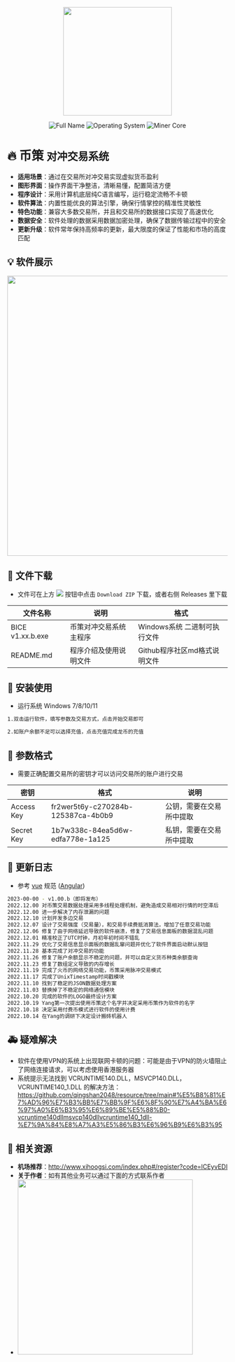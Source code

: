 <p align="center">
  <img src="https://github.com/qingshan2048/img/blob/main/bice.png" width="248">
</p>
<p align="center">
  <img src="https://img.shields.io/badge/Full Name-BC TradeSystem-brightgreen?logo=Windows Terminal" alt="Full Name"/>
  <img src="https://img.shields.io/badge/Operating System-Winodws 7/8/9/10/11-success?logo=Windows" alt="Operating System"/>
  <img src="https://img.shields.io/badge/Trade Style-Hedging Transaction-brightgreen?logo=Untangle" alt="Miner Core"/>
</p>

# 🔥 币策  `对冲交易系统`

- **适用场景**：通过在交易所对冲交易实现虚拟货币盈利
- **图形界面**：操作界面干净整洁，清晰易懂，配置简洁方便
- **程序设计**：采用计算机底层纯C语言编写，运行稳定流畅不卡顿
- **软件算法**：内置性能优良的算法引擎，确保行情掌控的精准性灵敏性
- **特色功能**：兼容大多数交易所，并且和交易所的数据接口实现了高速优化
- **数据安全**：软件处理的数据采用数据加密处理，确保了数据传输过程中的安全
- **更新升级**：软件常年保持高频率的更新，最大限度的保证了性能和市场的高度匹配

## 💡 软件展示

<p align="center">
<img src="https://github.com/qingshan2048/img/blob/main/bice_zhanshi.png" width="640">
</p>

## 📝 文件下载

- 文件可在上方 <img src="https://img.shields.io/badge/code-brightgreen"/> 按钮中点击 `Download ZIP` 下载，或者右侧 Releases 里下载

|  文件名称  |  说明  |  格式  |
|---|---|---|
|  BICE v1.xx.b.exe  |  币策对冲交易系统主程序  |  Windows系统 二进制可执行文件  |
|  README.md  |  程序介绍及使用说明文件  |  Github程序社区md格式说明文件  |

## 🔧 安装使用

- 运行系统 Windows 7/8/10/11

```bash
1.双击运行软件，填写参数及交易方式，点击开始交易即可

2.如账户余额不足可以选择充值，点击充值完成龙币的充值
```

## 🌭 参数格式

- 需要正确配置交易所的密钥才可以访问交易所的账户进行交易

|  密钥  |  格式  |  说明  |
|---|---|---|
|  Access Key  |  fr2wer5t6y-c270284b-125387ca-4b0b9  |  公钥，需要在交易所中提取  |
|  Secret Key  |  1b7w338c-84ea5d6w-edfa778e-1a125  |  私钥，需要在交易所中提取  |

## 🔨 更新日志

- 参考 [vue](https://github.com/vuejs/vue/blob/dev/.github/COMMIT_CONVENTION.md) 规范 ([Angular](https://github.com/conventional-changelog/conventional-changelog/tree/master/packages/conventional-changelog-angular))
```bash
2023-00-00 - v1.00.b（即将发布）
2022.12.00 对币策交易数据处理采用多线程处理机制，避免造成交易相对行情的时空滞后
2022.12.00 进一步解决了内存泄漏的问题
2022.12.10 计划开发多边交易
2022.12.07 设计了交易强度（交易量），和交易手续费抵消算法，增加了任意交易功能
2022.12.06 修复了由于网络延迟导致的软件崩溃，修复了交易信息面板的数据混乱问题
2022.12.01 精准校正了UTC时钟，月初年初时间不错乱
2022.11.29 优化了交易信息显示面板的数据乱窜问题并优化了软件界面启动默认按钮
2022.11.28 基本完成了对冲交易的功能
2022.11.26 修复了账户余额显示不稳定的问题，并可以自定义货币种类余额查询
2022.11.23 修复了数组定义导致的内存增长
2022.11.19 完成了火币的网络交易功能，币策采用脉冲交易模式
2022.11.17 完成了UnixTimestamp时间戳模块
2022.11.10 找到了稳定的JSON数据处理方案
2022.11.03 替换掉了不稳定的网络通信模块
2022.10.20 完成的软件的LOGO最终设计方案
2022.10.19 Yang第一次提出使用币策这个名字并决定采用币策作为软件的名字
2022.10.18 决定采用付费币模式进行软件的使用计费
2022.10.14 在Yang的调研下决定设计搬砖机器人
```

## 🚑 疑难解决

- 软件在使用VPN的系统上出现联网卡顿的问题：可能是由于VPN的防火墙阻止了网络连接请求，可以考虑使用香港服务器
- 系统提示无法找到 VCRUNTIME140.DLL，MSVCP140.DLL，VCRUNTIME140_1.DLL 的解决方法：https://github.com/qingshan2048/resource/tree/main#%E5%B8%81%E7%AD%96%E7%B3%BB%E7%BB%9F%E6%8F%90%E7%A4%BA%E6%97%A0%E6%B3%95%E6%89%BE%E5%88%B0-vcruntime140dllmsvcp140dllvcruntime140_1dll-%E7%9A%84%E8%A7%A3%E5%86%B3%E6%96%B9%E6%B3%95

## 🐛 相关资源 

- **机场推荐**：http://www.xihoogsi.com/index.php#/register?code=lCEyvEDI
- **关于作者**：如有其他业务可以通过下面的方式联系作者
- <img src="https://github.com/qingshan2048/img/blob/main/weixin_bice.png" width="400">
